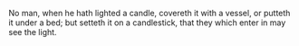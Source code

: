 No man, when he hath lighted a candle, covereth it with a vessel, or putteth it under a bed; but setteth it on a candlestick, that they which enter in may see the light.
